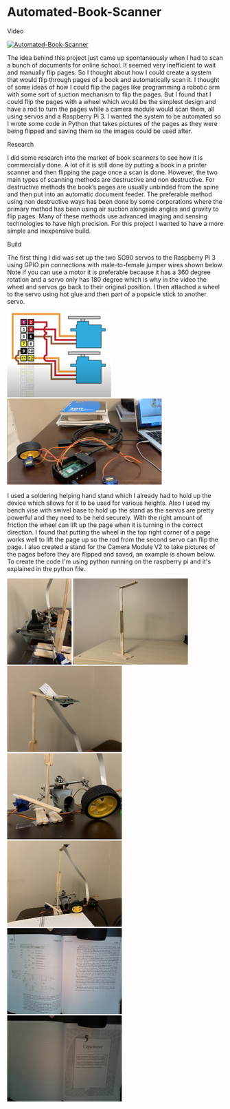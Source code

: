 # Automated-Book-Scanner
Video

[![Automated-Book-Scanner](https://img.youtube.com/vi/1tTDOkADfDs/0.jpg)](https://www.youtube.com/watch?v=1tTDOkADfDs)

The idea behind this project just came up spontaneously when I had to scan a bunch of documents for online school. It seemed very inefficient to wait and manually flip pages. So I thought about how I could create a system that would flip through pages of a book and automatically scan it. I thought of some ideas of how I could flip the pages like programming a robotic arm with some sort of suction mechanism to flip the pages. But I found that I could flip the pages with a wheel which would be the simplest design and have a rod to turn the pages while a camera module would scan them, all using servos and a Raspberry Pi 3. I wanted the system to be automated so I wrote some code in Python that takes pictures of the pages as they were being flipped and saving them so the images could be used after. 

Research

I did some research into the market of book scanners to see how it is commercially done. A lot of it is still done by putting a book in a printer scanner and then flipping the page once a scan is done. However, the two main types of scanning methods are destructive and non destructive. For destructive methods the book’s pages are usually unbinded from the spine and then put into an automatic document feeder. The preferable method using non destructive ways has been done by some corporations where the primary method has been using air suction alongside angles and gravity to flip pages. Many of these methods use advanced imaging and sensing technologies to have high precision. For this project I wanted to have a more simple and inexpensive build. 

Build

The first thing I did was set up the two SG90 servos to the Raspberry Pi 3 using GPIO pin connections with male-to-female jumper wires shown below. Note if you can use a motor it is preferable because it has a 360 degree rotation and a servo only has 180 degree which is why in the video the wheel and servos go back to their original position. I then attached a wheel to the servo using hot glue and then part of a popsicle stick to another servo.


<img src = "images/wiring.png" height = 200> <img src = "images/Screen%20Shot%202021-08-18%20at%2012.01.26%20PM.png" height = 200>

I used a soldering helping hand stand which I already had to hold up the device which allows for it to be used for various heights. Also I used my bench vise with swivel base to hold up the stand as the servos are pretty powerful and they need to be held securely. With the right amount of friction the wheel can lift up the page when it is turning in the correct direction. I found that putting the wheel in the top right corner of a page works well to lift the page up so the rod from the second servo can flip the page. I also created a stand for the Camera Module V2 to take pictures of the pages before they are flipped and saved, an example is shown below. To create the code I'm using python running on the raspberry pi and it's explained in the python file.

<img src = "images/2E4F26B0-8AB8-4355-9DB5-DAAFC32402FB_1_105_c.jpeg" height = 200> <img src = "images/CB5C024B-587B-4384-9737-709FF6C739D1_1_105_c.jpeg" height = 200> <img src = "images/A91F4472-DE14-495A-8267-BB84F4CADD43_1_105_c.jpeg" height = 200> <img src = "images/F1D306C8-F7C3-4D0F-BAEB-9EFA0C3F76CF_1_105_c.jpeg" height = 200>
<img src = "images/E0F92EC2-E511-4C2F-AA29-D1AB5E4C2203_1_105_c.jpeg" height = 200> <img src = "images/image2%20(1).jpg" height = 200>  <img src = "images/image%20(1).jpg" height = 200>

